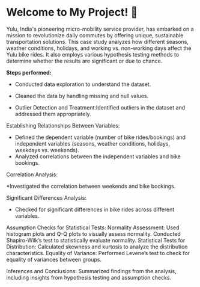 # Welcome to My Project! 🚀

Yulu, India's pioneering micro-mobility service provider, has embarked on a mission to revolutionize daily commutes by offering unique, sustainable transportation solutions.
This case study analyzes how different seasons, weather conditions, holidays, and working vs. non-working days affect the Yulu bike rides. 
It also employs various hypothesis testing methods to determine whether the results are significant or due to chance.

**Steps performed:**
* Conducted data exploration to understand the dataset.
* Cleaned the data by handling missing and null values.

* Outlier Detection and Treatment:Identified outliers in the dataset and addressed them appropriately.
  
Establishing Relationships Between Variables:

* Defined the dependent variable (number of bike rides/bookings) and independent variables (seasons, weather conditions, holidays, weekdays vs. weekends).
* Analyzed correlations between the independent variables and bike bookings.
  
Correlation Analysis:

*Investigated the correlation between weekends and bike bookings.

Significant Differences Analysis:
* Checked for significant differences in bike rides across different variables.

Assumption Checks for Statistical Tests:
Normality Assessment:
Used histogram plots and Q-Q plots to visually assess normality.
Conducted Shapiro-Wilk’s test to statistically evaluate normality.
Statistical Tests for Distribution:
Calculated skewness and kurtosis to analyze the distribution characteristics.
Equality of Variance:
Performed Levene’s test to check for equality of variances between groups.

Inferences and Conclusions:
Summarized findings from the analysis, including insights from hypothesis testing and assumption checks.
